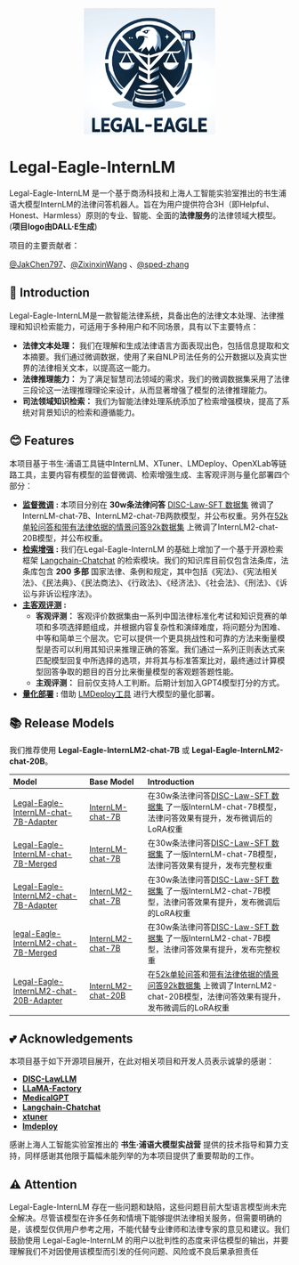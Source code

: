 <div align="center">
  
![Image](./img/logo.png)

</div><div align="left">
<h1>Legal-Eagle-InternLM</h1>
</div>

Legal-Eagle-InternLM 是一个基于商汤科技和上海人工智能实验室推出的书生浦语大模型InternLM的法律问答机器人。旨在为用户提供符合3H（即Helpful、Honest、Harmless）原则的专业、智能、全面的**法律服务**的法律领域大模型。(**项目logo由DALL·E生成**)

项目的主要贡献者：

[@JakChen797](https://github.com/JakChen797)、[@ZixinxinWang](https://github.com/ZixinxinWang) 、[@sped-zhang](https://github.com/sped-zhang)

## 📖 Introduction

<p></p>

Legal-Eagle-InternLM是一款智能法律系统，具备出色的法律文本处理、法律推理和知识检索能力，可适用于多种用户和不同场景，具有以下主要特点：

* **法律文本处理：** 我们在理解和生成法律语言方面表现出色，包括信息提取和文本摘要。我们通过微调数据，使用了来自NLP司法任务的公开数据以及真实世界的法律相关文本，以提高这一能力。
* **法律推理能力：** 为了满足智慧司法领域的需求，我们的微调数据集采用了法律三段论这一法理推理理论来设计，从而显著增强了模型的法律推理能力。
* **司法领域知识检索：** 我们为智能法律处理系统添加了检索增强模块，提高了系统对背景知识的检索和遵循能力。

## 😊 Features

本项目基于书生·浦语工具链中InternLM、XTuner、LMDeploy、OpenXLab等链路工具，主要内容有模型的监督微调、检索增强生成、主客观评测与量化部署四个部分：
- [**监督微调**](https://github.com/ZixinxinWang/Legal-Eagle-InternLM/blob/main/Supervised%20Fine%20Tuning/README_SFT.md) **:** 本项目分别在 **30w条法律问答** [DISC-Law-SFT 数据集](https://huggingface.co/datasets/ShengbinYue/DISC-Law-SFT) 微调了InternLM-chat-7B、InternLM2-chat-7B两款模型，并公布权重。另外在[52k单轮问答和带有法律依据的情景问答92k数据集](https://github.com/LiuHC0428/LAW-GPT) 上微调了InternLM2-chat-20B模型，并公布权重。
- [**检索增强**](https://github.com/ZixinxinWang/Legal-Eagle-InternLM/blob/main/Retrieval-Augmented%20Generation/README_RAG.md) **:** 我们在Legal-Eagle-InternLM 的基础上增加了一个基于开源检索框架 [Langchain-Chatchat](https://github.com/chatchat-space/Langchain-Chatchat) 的检索模块。我们的知识库目前仅包含法条库，法条库包含 **200 多部** 国家法律、条例和规定，其中包括《宪法》、《宪法相关法》、《民法典》、《民法商法》、《行政法》、《经济法》、《社会法》、《刑法》、《诉讼与非诉讼程序法》。
- [**主客观评测**](https://github.com/ZixinxinWang/Legal-Eagle-InternLM/blob/main/Model%20Evaluation/README_EVAL.md) **:**  
  - **客观评测：** 客观评价数据集由一系列中国法律标准化考试和知识竞赛的单项和多项选择题组成，并根据内容复杂性和演绎难度，将问题分为困难、中等和简单三个层次。它可以提供一个更具挑战性和可靠的方法来衡量模型是否可以利用其知识来推理正确的答案。我们通过一系列正则表达式来匹配模型回复中所选择的选项，并将其与标准答案比对，最终通过计算模型回答争取的题目的百分比来衡量模型的客观题答题性能。
  - **主观评测：** 目前仅支持人工判断。后期计划加入GPT4模型打分的方式。
- [**量化部署**](https://github.com/ZixinxinWang/Legal-Eagle-InternLM/blob/main/Quantification%26Deployments/README_QD.md) **:** 借助 [LMDeploy工具](https://github.com/InternLM/lmdeploy) 进行大模型的量化部署。
  
## 📚 Release Models

我们推荐使用 **Legal-Eagle-InternLM2-chat-7B** 或 **Legal-Eagle-InternLM2-chat-20B**。

| Model                                                                                                       | Base Model                                                                                                     | Introduction                                                                                                                                                                 | 
|:------------------------------------------------------------------------------------------------------------|:---------------------------------------------------------------------------------------------------------------|:-----------------------------------------------------------------------------------------------------------------------------------------------------------------------------|
| [Legal-Eagle-InternLM-chat-7B-Adapter](https://www.modelscope.cn/models/wangzixinxinxin/Legal-Eagle-InternLM-chat-7B-Adapter/summary)     | [InternLM-chat-7B](https://www.modelscope.cn/models/Shanghai_AI_Laboratory/internlm-chat-7b/summary)                              | 在30w条法律问答[DISC-Law-SFT 数据集](https://huggingface.co/datasets/ShengbinYue/DISC-Law-SFT) 了一版InternLM-chat-7B模型，法律问答效果有提升，发布微调后的LoRA权重                                 |
| [Legal-Eagle-InternLM-chat-7B-Merged](https://www.modelscope.cn/models/wangzixinxinxin/Legal-Eagle-InternLM-chat-7B-Merged/files)     | [InternLM-chat-7B](https://www.modelscope.cn/models/Shanghai_AI_Laboratory/internlm-chat-7b/summary)                              | 在30w条法律问答[DISC-Law-SFT 数据集](https://huggingface.co/datasets/ShengbinYue/DISC-Law-SFT) 了一版InternLM-chat-7B模型，法律问答效果有提升，发布完整权重                                |
| [Legal-Eagle-InternLM2-chat-7B-Adapter](https://www.modelscope.cn/models/wangzixinxinxin/Legal-Eagle-InternLM2-chat-7B-Adapter)     | [InternLM2-chat-7B](https://modelscope.cn/models/Shanghai_AI_Laboratory/internlm2-chat-7b)                              | 在30w条法律问答[DISC-Law-SFT 数据集](https://huggingface.co/datasets/ShengbinYue/DISC-Law-SFT) 了一版InternLM2-chat-7B模型，法律问答效果有提升，发布微调后的LoRA权重                                |
| [legal-Eagle-InternLM2-chat-7B-Merged](https://www.modelscope.cn/models/wangzixinxinxin/Legal-Eagle-InternLM2-chat-7B-Merged/files)     | [InternLM2-chat-7B](https://modelscope.cn/models/Shanghai_AI_Laboratory/internlm2-chat-7b)                              | 在30w条法律问答[DISC-Law-SFT 数据集](https://huggingface.co/datasets/ShengbinYue/DISC-Law-SFT) 了一版InternLM2-chat-7B模型，法律问答效果有提升，发布完整权重                                  |
| [Legal-Eagle-InternLM2-chat-20B-Adapter](https://www.modelscope.cn/models/wangzixinxinxin/Legal-Eagle-InternLM2-chat-20B-Adapter)     | [InternLM2-chat-20B](https://www.modelscope.cn/models/Shanghai_AI_Laboratory/internlm2-chat-20b)                              | 在[52k单轮问答](https://github.com/LiuHC0428/LAW-GPT)和[带有法律依据的情景问答92k数据集](https://github.com/LiuHC0428/LAW-GPT) 上微调了InternLM2-chat-20B模型，法律问答效果有提升，发布微调后的LoRA权重 |

## 💕 Acknowledgements 

本项目基于如下开源项目展开，在此对相关项目和开发人员表示诚挚的感谢：

- [**DISC-LawLLM**](https://github.com/FudanDISC/DISC-LawLLM)
- [**LLaMA-Factory**](https://github.com/hiyouga/LLaMA-Factory)
- [**MedicalGPT**](https://github.com/shibing624/MedicalGPT)
- [**Langchain-Chatchat**](https://github.com/chatchat-space/Langchain-Chatchat)
- [**xtuner**](https://github.com/InternLM/xtuner)
- [**lmdeploy**](https://github.com/InternLM/lmdeploy)

感谢上海人工智能实验室推出的 **书生·浦语大模型实战营** 提供的技术指导和算力支持，同样感谢其他限于篇幅未能列举的为本项目提供了重要帮助的工作。

## ⚠️ Attention

Legal-Eagle-InternLM 存在一些问题和缺陷，这些问题目前大型语言模型尚未完全解决。尽管该模型在许多任务和情境下能够提供法律相关服务，但需要明确的是，该模型仅供用户参考之用，不能代替专业律师和法律专家的意见和建议。我们鼓励使用 Legal-Eagle-InternLM 的用户以批判性的态度来评估模型的输出，并要理解我们不对因使用该模型而引发的任何问题、风险或不良后果承担责任
